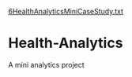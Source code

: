 [6HealthAnalyticsMiniCaseStudy.txt](https://github.com/G-JK/Health-Analytics/files/7123873/6HealthAnalyticsMiniCaseStudy.txt)
# Health-Analytics
A mini analytics project
